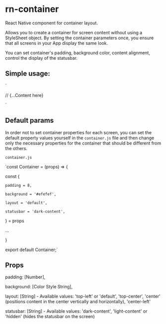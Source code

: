 # rn-container
React Native component for container layout.

Allows you to create a container for screen content without using a StyleSheet object. By setting the container parameters once, you ensure that all screens in your App display the same look.

You can set container's padding, background color, content alignment, control the display of the statusbar.

## Simple usage:

`<Container>

  //  {...Content here}
  
</Container>`

## Default params

In order not to set container properties for each screen, you can set the default property values yourself in the `container.js` file and then change only the necessary properties for the container that should be different from the others.

`container.js`

`const Container = (props) => {

  const {
  
    padding = 8,
    
    background = '#efefef',
    
    layout = 'default',
    
    statusbar = 'dark-content',
    
  } = props
  
  
  ...
  
  
}

export default Container;`

## Props

padding: [Number],

background: [Color Style String],

layout: [String] - Available values: 'top-left' or 'default', 'top-center', 'center' (positions content in the center vertically and horizontally), 'center-left'

statusbar: [String] - Available values: 'dark-content', 'light-content' or 'hidden' (hides the statusbar on the screen) 

